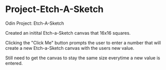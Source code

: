 # Project-Etch-A-Sketch
Odin Project: Etch-A-Sketch

Created an initital Etch-a-Sketch canvas that 16x16 squares.

Clicking the "Click Me" button prompts the user to enter a number that will create a new Etch-a-Sketch canvas with the users new value.

Still need to get the canvas to stay the same size everytime a new value is entered.